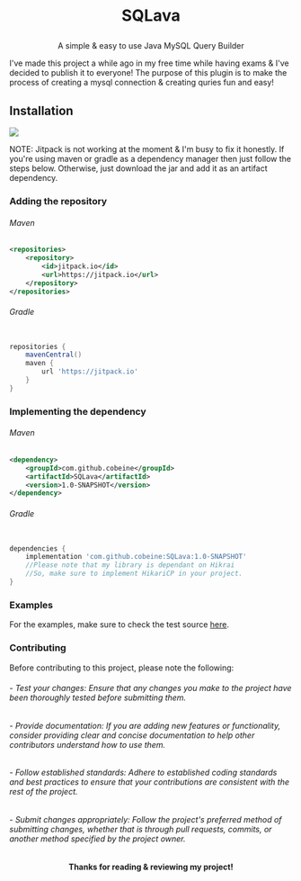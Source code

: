 # <p align="center">SQLava</p>
 <p align="center">A simple & easy to use Java MySQL Query Builder</p>
I've made this project a while ago in my free time while having exams  & I've decided to publish it to everyone!
The purpose of this plugin is to make the process of creating a mysql connection & creating quries fun and easy!

## Installation
[![](https://jitpack.io/v/Cobeine/SQLava.svg)](https://jitpack.io/#Cobeine/SQLava)
<p></p>
NOTE: Jitpack is not working at the moment & I'm busy to fix it honestly.
If you're using maven or gradle as a dependency manager then just follow the steps below.
Otherwise, just download the jar and add it as an artifact dependency.

### Adding the repository

###### Maven
```xml
<repositories>
    <repository>
        <id>jitpack.io</id>
        <url>https://jitpack.io</url>
    </repository>
</repositories>
```

###### Gradle
```groovy

repositories {
    mavenCentral()
    maven {
        url 'https://jitpack.io'
    }
}
```

### Implementing the dependency

###### Maven
```xml
<dependency>
    <groupId>com.github.cobeine</groupId>
    <artifactId>SQLava</artifactId>
    <version>1.0-SNAPSHOT</version>
</dependency>
```

###### Gradle
```groovy

dependencies {
    implementation 'com.github.cobeine:SQLava:1.0-SNAPSHOT'
    //Please note that my library is dependant on Hikrai
    //So, make sure to implement HikariCP in your project.
}
```

### Examples

For the examples, make sure to check the test source <a href="https://github.com/Cobeine/SQLava/tree/master/src/test/java/me/cobeine/sqllava/test">here</a>.

### Contributing

Before contributing to this project, please note the following:

###### - Test your changes: Ensure that any changes you make to the project have been thoroughly tested before submitting them.

###### - Provide documentation: If you are adding new features or functionality, consider providing clear and concise documentation to help other contributors understand how to use them.

###### - Follow established standards: Adhere to established coding standards and best practices to ensure that your contributions are consistent with the rest of the project.

###### - Submit changes appropriately: Follow the project's preferred method of submitting changes, whether that is through pull requests, commits, or another method specified by the project owner.


#### <p align="center">Thanks for reading & reviewing my project!</p>





